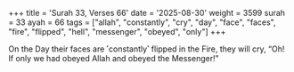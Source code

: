 +++
title = 'Surah 33, Verses 66'
date = '2025-08-30'
weight = 3599
surah = 33
ayah = 66
tags = ["allah", "constantly", "cry", "day", "face", "faces", "fire", "flipped", "hell", "messenger", "obeyed", "only"]
+++

On the Day their faces are ˹constantly˺ flipped in the Fire, they will cry, “Oh! If only we had obeyed Allah and obeyed the Messenger!”